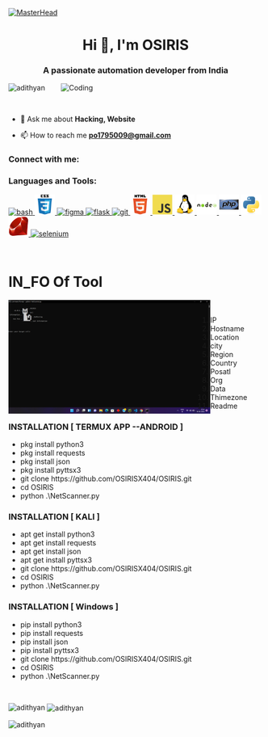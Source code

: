 [![MasterHead](https://1.bp.blogspot.com/-7A4WynwLsMw/XbBpCXG8fHI/AAAAAAAAMt4/uOa1bpLskYgrwGbllhSu2SDj_Mig8SXJQCLcBGAsYHQ/s1600/2000_600px.gif)](https://rishavchanda.io)
<h1 align="center">Hi 👋, I'm OSIRIS</h1>
<h3 align="center">A passionate automation developer from India</h3>
<img align="right" alt="Coding" width="400" src="https://cdn.dribbble.com/users/1162077/screenshots/3848914/programmer.gif">

<p align="left"> <img src="https://komarev.com/ghpvc/?username=adithyan&label=Profile%20views&color=0e75b6&style=flat" alt="adithyan" /> </p>

<p align="left"> <a href="https://twitter.com/" target="blank"><img src="https://img.shields.io/twitter/follow/?logo=twitter&style=for-the-badge" alt="" /></a> </p>

- 💬 Ask me about **Hacking, Website**

- 📫 How to reach me **po1795009@gmail.com**

<h3 align="left">Connect with me:</h3>
<p align="left">
</p>

<h3 align="left">Languages and Tools:</h3>
<p align="left"> <a href="https://www.gnu.org/software/bash/" target="_blank" rel="noreferrer"> <img src="https://www.vectorlogo.zone/logos/gnu_bash/gnu_bash-icon.svg" alt="bash" width="40" height="40"/> </a> <a href="https://www.w3schools.com/css/" target="_blank" rel="noreferrer"> <img src="https://raw.githubusercontent.com/devicons/devicon/master/icons/css3/css3-original-wordmark.svg" alt="css3" width="40" height="40"/> </a> <a href="https://www.figma.com/" target="_blank" rel="noreferrer"> <img src="https://www.vectorlogo.zone/logos/figma/figma-icon.svg" alt="figma" width="40" height="40"/> </a> <a href="https://flask.palletsprojects.com/" target="_blank" rel="noreferrer"> <img src="https://www.vectorlogo.zone/logos/pocoo_flask/pocoo_flask-icon.svg" alt="flask" width="40" height="40"/> </a> <a href="https://git-scm.com/" target="_blank" rel="noreferrer"> <img src="https://www.vectorlogo.zone/logos/git-scm/git-scm-icon.svg" alt="git" width="40" height="40"/> </a> <a href="https://www.w3.org/html/" target="_blank" rel="noreferrer"> <img src="https://raw.githubusercontent.com/devicons/devicon/master/icons/html5/html5-original-wordmark.svg" alt="html5" width="40" height="40"/> </a> <a href="https://developer.mozilla.org/en-US/docs/Web/JavaScript" target="_blank" rel="noreferrer"> <img src="https://raw.githubusercontent.com/devicons/devicon/master/icons/javascript/javascript-original.svg" alt="javascript" width="40" height="40"/> </a> <a href="https://www.linux.org/" target="_blank" rel="noreferrer"> <img src="https://raw.githubusercontent.com/devicons/devicon/master/icons/linux/linux-original.svg" alt="linux" width="40" height="40"/> </a> <a href="https://nodejs.org" target="_blank" rel="noreferrer"> <img src="https://raw.githubusercontent.com/devicons/devicon/master/icons/nodejs/nodejs-original-wordmark.svg" alt="nodejs" width="40" height="40"/> </a> <a href="https://www.php.net" target="_blank" rel="noreferrer"> <img src="https://raw.githubusercontent.com/devicons/devicon/master/icons/php/php-original.svg" alt="php" width="40" height="40"/> </a> <a href="https://www.python.org" target="_blank" rel="noreferrer"> <img src="https://raw.githubusercontent.com/devicons/devicon/master/icons/python/python-original.svg" alt="python" width="40" height="40"/> </a> <a href="https://www.ruby-lang.org/en/" target="_blank" rel="noreferrer"> <img src="https://raw.githubusercontent.com/devicons/devicon/master/icons/ruby/ruby-original.svg" alt="ruby" width="40" height="40"/> </a> <a href="https://www.selenium.dev" target="_blank" rel="noreferrer"> <img src="https://raw.githubusercontent.com/detain/svg-logos/780f25886640cef088af994181646db2f6b1a3f8/svg/selenium-logo.svg" alt="selenium" width="40" height="40"/> </a> </p><br>



<h1>IN_FO Of Tool</h1>
<img align="left" width="400" src="Screenshot (1).png"><br>



<ol>
  <li>IP</li>
  <li>Hostname</li>
  <li>Location</li>
  <li>city</li>
  <li>Region</li>
  <li>Country</li>
  <li>Posatl</li>
  <li>Org</li>
  <li>Data</li>
  <li>Thimezone</li>
  <li>Readme</li>
</ol>

<h3>INSTALLATION [ TERMUX APP --ANDROID ]</h3>
<ul>
    <li>pkg install python3</li>
    <li>pkg install requests</li>
    <li>pkg install json</li>
    <li>pkg install pyttsx3</li>
    <li>git clone https://github.com/OSIRISX404/OSIRIS.git</li>
    <li>cd OSIRIS</li>
    <li>python .\NetScanner.py</li>
</ul>

<h3>INSTALLATION [ KALI ]</h3>
<ul>
    <li>apt get install python3</li>
    <li>apt get install requests</li>
    <li>apt get install json</li>
    <li>apt get install pyttsx3</li>
    <li>git clone https://github.com/OSIRISX404/OSIRIS.git</li>
    <li>cd OSIRIS</li>
    <li>python .\NetScanner.py</li>
</ul>

<h3>INSTALLATION [ Windows ]</h3>
<ul>
    <li>pip install python3</li>
    <li>pip install requests</li>
    <li>pip install json</li>
    <li>pip install pyttsx3</li>
    <li>git clone https://github.com/OSIRISX404/OSIRIS.git</li>
    <li>cd OSIRIS</li>
    <li>python .\NetScanner.py</li>
</ul>
<br>




<p><img align="left" src="https://github-readme-stats.vercel.app/api/top-langs?username=adithyan&show_icons=true&locale=en&layout=compact" alt="adithyan" /></p>

<p>&nbsp;<img align="center" src="https://github-readme-stats.vercel.app/api?username=adithyan&show_icons=true&locale=en" alt="adithyan" /></p>

<p><img align="center" src="https://github-readme-streak-stats.herokuapp.com/?user=adithyan&" alt="adithyan" /></p>

